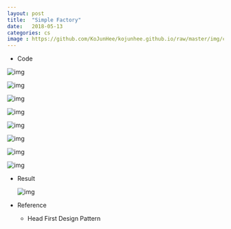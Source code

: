 ```yaml
---
layout: post
title:  "Simple Factory"
date:   2018-05-13
categories: cs
image : https://github.com/KoJunHee/kojunhee.github.io/raw/master/img/cs_img.jpg
---
```



- Code

![img](https://github.com/KoJunHee/kojunhee.github.io/raw/master/img/pizza01.png)

![img](https://github.com/KoJunHee/kojunhee.github.io/raw/master/img/pizza02.png)

![img](https://github.com/KoJunHee/kojunhee.github.io/raw/master/img/pizza03.png)

![img](https://github.com/KoJunHee/kojunhee.github.io/raw/master/img/pizza08.png)

![img](https://github.com/KoJunHee/kojunhee.github.io/raw/master/img/pizza04.png)

![img](https://github.com/KoJunHee/kojunhee.github.io/raw/master/img/pizza05.png)

![img](https://github.com/KoJunHee/kojunhee.github.io/raw/master/img/pizza06.png)

![img](https://github.com/KoJunHee/kojunhee.github.io/raw/master/img/pizza07.png)

- Result

  ![img](https://github.com/KoJunHee/kojunhee.github.io/raw/master/img/pizza09.png)

- Reference

  - Head First Design Pattern



